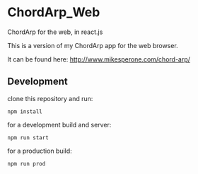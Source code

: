 # ChordArp_Web
ChordArp for the web, in react.js

This is a version of my ChordArp app for the web browser.

It can be found here: http://www.mikesperone.com/chord-arp/

## Development
clone this repository and run:
```
npm install
```

for a development build and server:
```
npm run start
```

for a production build:
```
npm run prod
```
